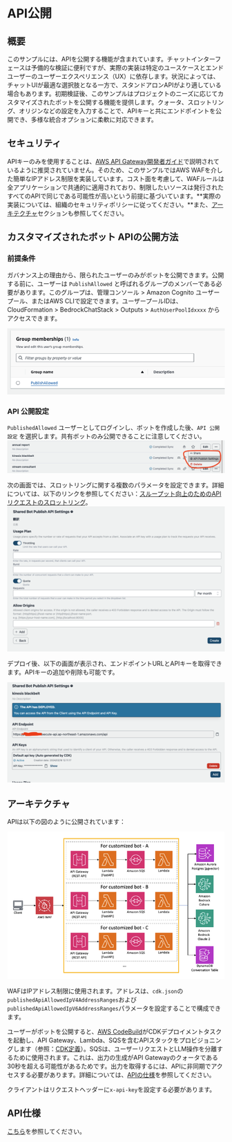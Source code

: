 # API公開

## 概要

このサンプルには、APIを公開する機能が含まれています。チャットインターフェースは予備的な検証に便利ですが、実際の実装は特定のユースケースとエンドユーザーのユーザーエクスペリエンス（UX）に依存します。状況によっては、チャットUIが最適な選択肢となる一方で、スタンドアロンAPIがより適している場合もあります。初期検証後、このサンプルはプロジェクトのニーズに応じてカスタマイズされたボットを公開する機能を提供します。クォータ、スロットリング、オリジンなどの設定を入力することで、APIキーと共にエンドポイントを公開でき、多様な統合オプションに柔軟に対応できます。

## セキュリティ

APIキーのみを使用することは、[AWS API Gateway開発者ガイド](https://docs.aws.amazon.com/apigateway/latest/developerguide/api-gateway-api-usage-plans.html)で説明されているように推奨されていません。そのため、このサンプルではAWS WAFを介した簡単なIPアドレス制限を実装しています。コスト面を考慮して、WAFルールは全アプリケーションで共通的に適用されており、制限したいソースは発行されたすべてのAPIで同じである可能性が高いという前提に基づいています。**実際の実装については、組織のセキュリティポリシーに従ってください。**また、[アーキテクチャ](#architecture)セクションも参照してください。

## カスタマイズされたボット APIの公開方法

### 前提条件

ガバナンス上の理由から、限られたユーザーのみがボットを公開できます。公開する前に、ユーザーは `PublishAllowed` と呼ばれるグループのメンバーである必要があります。このグループは、管理コンソール > Amazon Cognito ユーザープール、またはAWS CLIで設定できます。ユーザープールIDは、CloudFormation > BedrockChatStack > Outputs > `AuthUserPoolIdxxxx` からアクセスできます。

![](./imgs/group_membership_publish_allowed.png)

### API 公開設定

`PublishedAllowed` ユーザーとしてログインし、ボットを作成した後、`API 公開設定` を選択します。共有ボットのみ公開できることに注意してください。
![](./imgs/bot_api_publish_screenshot.png)

次の画面では、スロットリングに関する複数のパラメータを設定できます。詳細については、以下のリンクを参照してください：[スループット向上のためのAPIリクエストのスロットリング](https://docs.aws.amazon.com/apigateway/latest/developerguide/api-gateway-request-throttling.html)。
![](./imgs/bot_api_publish_screenshot2.png)

デプロイ後、以下の画面が表示され、エンドポイントURLとAPIキーを取得できます。APIキーの追加や削除も可能です。

![](./imgs/bot_api_publish_screenshot3.png)

## アーキテクチャ

APIは以下の図のように公開されています：

![](./imgs/published_arch.png)

WAFはIPアドレス制限に使用されます。アドレスは、`cdk.json`の`publishedApiAllowedIpV4AddressRanges`および`publishedApiAllowedIpV6AddressRanges`パラメータを設定することで構成できます。

ユーザーがボットを公開すると、[AWS CodeBuild](https://aws.amazon.com/codebuild/)がCDKデプロイメントタスクを起動し、API Gateway、Lambda、SQSを含むAPIスタックをプロビジョニングします（参照：[CDK定義](../cdk/lib/api-publishment-stack.ts)）。SQSは、ユーザーリクエストとLLM操作を分離するために使用されます。これは、出力の生成がAPI Gatewayのクォータである30秒を超える可能性があるためです。出力を取得するには、APIに非同期でアクセスする必要があります。詳細については、[APIの仕様](#api-specification)を参照してください。

クライアントはリクエストヘッダーに`x-api-key`を設定する必要があります。

## API仕様

[こちら](https://aws-samples.github.io/bedrock-chat)を参照してください。